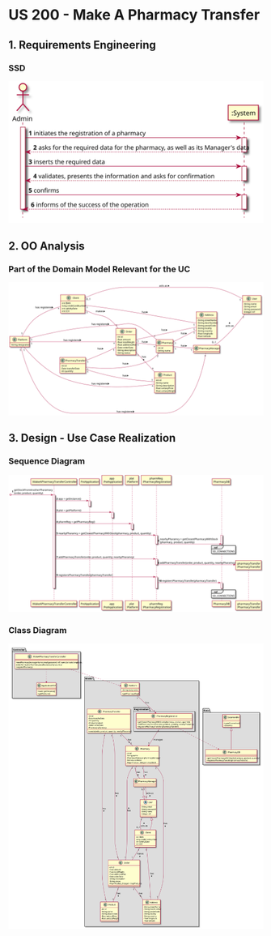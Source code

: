 # US 200 - Make A Pharmacy Transfer

## 1. Requirements Engineering

### SSD
![US200_SSD](US200_SSD.svg)

## 2. OO Analysis

### Part of the Domain Model Relevant for the UC

![US200_DM](US200_DM.svg)

## 3. Design - Use Case Realization

###	Sequence Diagram

![US200_SD.svg](US200_SD.svg)


###	Class Diagram

![US200_CD.svg](US200_CD.svg)
